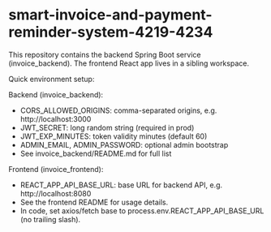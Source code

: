 # smart-invoice-and-payment-reminder-system-4219-4234

This repository contains the backend Spring Boot service (invoice_backend). The frontend React app lives in a sibling workspace.

Quick environment setup:

Backend (invoice_backend):
- CORS_ALLOWED_ORIGINS: comma-separated origins, e.g. http://localhost:3000
- JWT_SECRET: long random string (required in prod)
- JWT_EXP_MINUTES: token validity minutes (default 60)
- ADMIN_EMAIL, ADMIN_PASSWORD: optional admin bootstrap
- See invoice_backend/README.md for full list

Frontend (invoice_frontend):
- REACT_APP_API_BASE_URL: base URL for backend API, e.g. http://localhost:8080
- See the frontend README for usage details.
- In code, set axios/fetch base to process.env.REACT_APP_API_BASE_URL (no trailing slash).